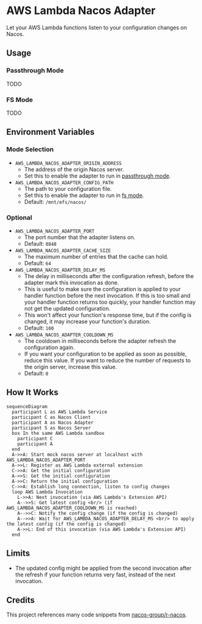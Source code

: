 # AWS Lambda Nacos Adapter

Let your AWS Lambda functions listen to your configuration changes on Nacos.

## Usage

### Passthrough Mode

TODO

### FS Mode

TODO

## Environment Variables

### Mode Selection

- `AWS_LAMBDA_NACOS_ADAPTER_ORIGIN_ADDRESS`
  - The address of the origin Nacos server.
  - Set this to enable the adapter to run in [passthrough mode](#passthrough-mode).
- `AWS_LAMBDA_NACOS_ADAPTER_CONFIG_PATH`
  - The path to your configuration file.
  - Set this to enable the adapter to run in [fs mode](#fs-mode).
  - Default: `/mnt/efs/nacos/`

### Optional

- `AWS_LAMBDA_NACOS_ADAPTER_PORT`
  - The port number that the adapter listens on.
  - Default: `8848`
- `AWS_LAMBDA_NACOS_ADAPTER_CACHE_SIZE`
  - The maximum number of entries that the cache can hold.
  - Default: `64`
- `AWS_LAMBDA_NACOS_ADAPTER_DELAY_MS`
  - The delay in milliseconds after the configuration refresh, before the adapter mark this invocation as done.
  - This is useful to make sure the configuration is applied to your handler function before the next invocation. If this is too small and your handler function returns too quickly, your handler function may not get the updated configuration.
  - This won't affect your function's response time, but if the config is changed, it may increase your function's duration.
  - Default: `100`
- `AWS_LAMBDA_NACOS_ADAPTER_COOLDOWN_MS`
  - The cooldown in milliseconds before the adapter refresh the configuration again.
  - If you want your configuration to be applied as soon as possible, reduce this value. If you want to reduce the number of requests to the origin server, increase this value.
  - Default: `0`

## How It Works

```mermaid
sequenceDiagram
  participant L as AWS Lambda Service
  participant C as Nacos Client
  participant A as Nacos Adapter
  participant S as Nacos Server
  box In the same AWS Lambda sandbox
    participant C
    participant A
  end
  A->>A: Start mock nacos server at localhost with AWS_LAMBDA_NACOS_ADAPTER_PORT
  A->>L: Register as AWS Lambda external extension
  C->>A: Get the initial configuration
  A->>S: Get the initial configuration
  A->>C: Return the initial configuration
  C->>A: Establish long connection, listen to config changes
  loop AWS Lambda Invocation
    L->>A: Next invocation (via AWS Lambda's Extension API)
    A-->>S: Get latest config <br/> (if AWS_LAMBDA_NACOS_ADAPTER_COOLDOWN_MS is reached)
    A-->>C: Notify the config change (if the config is changed)
    A-->>A: Wait for AWS_LAMBDA_NACOS_ADAPTER_DELAY_MS <br/> to apply the latest config (if the config is changed)
    A->>L: End of this invocation (via AWS Lambda's Extension API)
  end
```

## Limits

- The updated config might be applied from the second invocation after the refresh if your function returns very fast, instead of the next invocation.

## Credits

This project references many code snippets from [nacos-group/r-nacos](https://github.com/nacos-group/r-nacos/).
